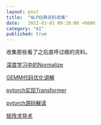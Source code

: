 ```yaml
---
layout: post
title:  "NLP经典资料收集"
date:   2022-03-01 09:20:08 +0800
category: "AI"
published: true
---
```


收集那些看了之后直呼过瘾的资料。


[深度学习中的Normalize](https://zhuanlan.zhihu.com/p/33173246)

[GEMM代码优化讲解](https://zhuanlan.zhihu.com/p/441146275)

[pytorch实现Transformer](https://wmathor.com/index.php/archives/1455/)

[pytorch源码解读](https://zhuanlan.zhihu.com/p/328674159)

[矩阵求导术](https://zhuanlan.zhihu.com/p/24709748)



<!--more-->




